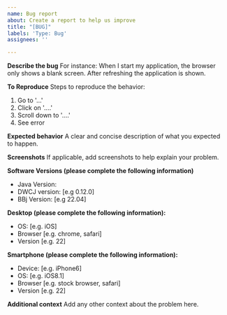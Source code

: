 ```yaml
---
name: Bug report
about: Create a report to help us improve
title: "[BUG]"
labels: 'Type: Bug'
assignees: ''

---
```


**Describe the bug**
For instance: When I start my application, the browser only shows a blank screen. After refreshing the application is shown. 

**To Reproduce**
Steps to reproduce the behavior:
1. Go to '...'
2. Click on '....'
3. Scroll down to '....'
4. See error

**Expected behavior**
A clear and concise description of what you expected to happen.

**Screenshots**
If applicable, add screenshots to help explain your problem.

**Software Versions (please complete the following information)**
 - Java Version:
 - DWCJ version: [e.g 0.12.0]
 - BBj Version: [e.g 22.04]

**Desktop (please complete the following information):**
 - OS: [e.g. iOS]
 - Browser [e.g. chrome, safari]
 - Version [e.g. 22]

**Smartphone (please complete the following information):**
 - Device: [e.g. iPhone6]
 - OS: [e.g. iOS8.1]
 - Browser [e.g. stock browser, safari]
 - Version [e.g. 22]

**Additional context**
Add any other context about the problem here.
